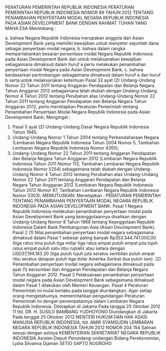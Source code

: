  PERATURAN PEMERINTAH REPUBLIK INDONESIA PERATURAN PEMERINTAH REPUBLIK INDONESIA NOMOR 89 TAHUN 2012 TENTANG PENAMBAHAN PENYERTAAN MODAL NEGARA REPUBLIK INDONESIA PADA ASIAN DEVELOPMENT BANK
DENGAN RAHMAT TUHAN YANG MAHA ESA
Menimbang :

a. bahwa Negara Republik Indonesia merupakan anggota dari Asian Development Bank yang memiliki kewajiban untuk menyetor sejumlah dana sebagai penyertaan modal negara;
b. bahwa dalam rangka mempertahankan besaran persentase modal Negara Republik Indonesia pada Asian Development Bank dan untuk melaksanakan kewajiban sebagaimana dimaksud dalam huruf a perlu melakukan penambahan penyertaan modal Negara pada Asian Development Bank;
c. bahwa berdasarkan pertimbangan sebagaimana dimaksud dalam huruf a dan huruf b serta untuk melaksanakan ketentuan Pasal 32 ayat (2) Undang-Undang Nomor 22 Tahun 2011 tentang Anggaran Pendapatan dan Belanja Negara Tahun Anggaran 2012 sebagaimana telah diubah dengan Undang-Undang Nomor 4 Tahun 2012 tentang Perubahan atas Undang-Undang Nomor 22 Tahun 2011 tentang Anggaran Pendapatan dan Belanja Negara Tahun Anggaran 2012, perlu menetapkan Peraturan Pemerintah tentang Penambahan Penyertaan Modal Negara Republik Indonesia pada Asian Development Bank;
Mengingat :

1. Pasal 5 ayat (2) Undang-Undang Dasar Negara Republik Indonesia Tahun 1945;
2. Undang-Undang Nomor 1 Tahun 2004 tentang Perbendaharaan Negara (Lembaran Negara Republik Indonesia Tahun 2004 Nomor 5, Tambahan Lembaran Negara Republik Indonesia Nomor 4355);
3. Undang-Undang Nomor 22 Tahun 2011 tentang Anggaran Pendapatan dan Belanja Negara Tahun Anggaran 2012 (Lembaran Negara Republik Indonesia Tahun 2011 Nomor 113, Tambahan Lembaran Negara Republik Indonesia Nomor 5254) sebagaimana telah diubah dengan Undang- Undang Nomor 4 Tahun 2012 tentang Perubahan atas Undang-Undang Nomor 22 Tahun 2011 tentang Anggaran Pendapatan dan Belanja Negara Tahun Anggaran 2012 (Lembaran Negara Republik Indonesia Tahun 2012 Nomor 87, Tambahan Lembaran Negara Republik Indonesia Nomor 5303);
MEMUTUSKAN:
 Menetapkan : PERATURAN PEMERINTAH TENTANG PENAMBAHAN PENYERTAAN MODAL NEGARA REPUBLIK INDONESIA PADA ASIAN DEVELOPMENT BANK.
Pasal 1
Negara Republik Indonesia melakukan penambahan penyertaan modal pada Asian Development Bank yang keanggotaannya disahkan dengan Undang-Undang Nomor 8 Tahun 1966 tentang Keanggotaan Republik Indonesia Dalam Bank Pembangunan Asia (Asian Devolepment Bank).
Pasal 2
(1) Nilai penambahan penyertaan modal negara sebagaimana dimaksud dalam Pasal 1 sebesar paling banyak Rp353.344.741.000,00 (tiga ratus lima puluh tiga miliar tiga ratus empat puluh empat juta tujuh ratus empat puluh satu ribu rupiah) atau setara dengan USD37,194,183.20 (tiga puluh tujuh juta seratus sembilan puluh empat ribu seratus delapan puluh tiga dolar Amerika Serikat dua puluh sen).
(2) Penambahan penyertaan modal negara sebagaimana dimaksud pada ayat (1) bersumber dari Anggaran Pendapatan dan Belanja Negara Tahun Anggaran 2012.
Pasal 3
Pelaksanaan penambahan penyertaan modal negara pada Asian Development Bank sebagaimana dimaksud dalam Pasal 1 dilakukan oleh Menteri Keuangan.
Pasal 4
Peraturan Pemerintah ini mulai berlaku pada tanggal diundangkan.
Agar setiap orang mengetahuinya, memerintahkan pengundangan Peraturan Pemerintah ini dengan penempatannya dalam Lembaran Negara Republik Indonesia. Ditetapkan di Jakarta Pada tanggal 25 Oktober 2012 11 ttd. DR. H. SUSILO BAMBANG YUDHOYONO Diundangkan di Jakarta Pada tanggal 25 Oktober 2012 MENTERI HUKUM DAN HAK ASASI MANUSIA REPUBLIK INDONESIA, ttd. AMIR SYAMSUDIN LEMBARAN NEGARA REPUBLIK INDONESIA TAHUN 2012 NOMOR 204 154 Salinan sesuai dengan aslinya KEMENTERIAN SEKRETARIAT NEGARA REPUBLIK INDONESIA Asisten Deputi Perundang-undangan Bidang Perekonomian, Lydia Silvanna Djaman SETIO SAPTO NUGROHO